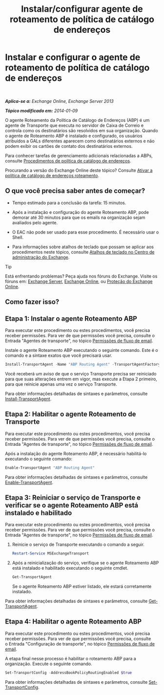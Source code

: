 ﻿---
title: 'Instalar/configurar agente de roteamento de política de catálogo de endereços'
TOCTitle: Instalar e configurar o agente de roteamento de política de catálogo de endereços
ms:assetid: 20e8a43d-4508-4388-a2c9-aa3073593cc2
ms:mtpsurl: https://technet.microsoft.com/pt-br/library/JJ907308(v=EXCHG.150)
ms:contentKeyID: 51407846
ms.date: 05/22/2018
mtps_version: v=EXCHG.150
ms.translationtype: MT
---

# Instalar e configurar o agente de roteamento de política de catálogo de endereços

 

_**Aplica-se a:** Exchange Online, Exchange Server 2013_

_**Tópico modificado em:** 2014-01-09_

O agente Roteamento da Política de Catálogo de Endereços (ABP) é um agente de Transporte que executa no servidor de Caixa de Correio e controla como os destinatários são resolvidos em sua organização. Quando o agente de Roteamento ABP é instalado e configurado, os usuários atribuídos a GALs diferentes aparecem como destinatários externos e não podem exibir os cartões de contato dos destinatários externos.

Para conhecer tarefas de gerenciamento adicionais relacionadas a ABPs, consulte [Procedimentos de política de catálogo de endereços](address-book-policy-procedures-exchange-2013-help.md).

Procurando a versão do Exchange Online deste tópico? Consulte [Ativar a política de catálogo de endereços roteamento](https://technet.microsoft.com/pt-br/library/jj891095\(v=exchg.150\)).

## O que você precisa saber antes de começar?

  - Tempo estimado para a conclusão da tarefa: 15 minutos.

  - Após a instalação e configuração do agente Roteamento ABP, pode demorar até 30 minutos para que os emails na organização sejam avaliados pelo agente.

  - O EAC não pode ser usado para esse procedimento. É necessário usar o Shell.

  - Para informações sobre atalhos de teclado que possam se aplicar aos procedimentos neste tópico, consulte [Atalhos de teclado no Centro de administração do Exchange](keyboard-shortcuts-in-the-exchange-admin-center-exchange-online-protection-help.md).


> [!TIP]
> Está enfrentando problemas? Peça ajuda nos fóruns do Exchange. Visite os fóruns em: <A href="https://go.microsoft.com/fwlink/p/?linkid=60612">Exchange Server</A>, <A href="https://go.microsoft.com/fwlink/p/?linkid=267542">Exchange Online</A>, ou <A href="https://go.microsoft.com/fwlink/p/?linkid=285351">Proteção do Exchange Online</A>.



## Como fazer isso?

## Etapa 1: Instalar o agente Roteamento ABP

Para executar este procedimento ou estes procedimentos, você precisa receber permissões. Para ver de que permissões você precisa, consulte o Entrada "Agentes de transporte", no tópico [Permissões de fluxo de email](mail-flow-permissions-exchange-2013-help.md).

Instale o agente Roteamento ABP executando o seguinte comando. Este é o comando e a sintaxe exatos que você precisará usar.

```powershell
Install-TransportAgent -Name "ABP Routing Agent" -TransportAgentFactory "Microsoft.Exchange.Transport.Agent.AddressBookPolicyRoutingAgent.AddressBookPolicyRoutingAgentFactory" -AssemblyPath $env:ExchangeInstallPath\TransportRoles\agents\AddressBookPolicyRoutingAgent\Microsoft.Exchange.Transport.Agent.AddressBookPolicyRoutingAgent.dll
```

Você receberá um aviso de que o serviço Transporte precisa ser reiniciado para que suas alterações entrem em vigor, mas execute a Etapa 2 primeiro, para que reinicie apenas uma vez o serviço Transporte.

Para obter informações detalhadas de sintaxes e parâmetros, consulte [Install-TransportAgent](https://technet.microsoft.com/pt-br/library/aa997998\(v=exchg.150\)).

## Etapa 2: Habilitar o agente Roteamento de Transporte

Para executar este procedimento ou estes procedimentos, você precisa receber permissões. Para ver de que permissões você precisa, consulte o Entrada "Agentes de transporte", no tópico [Permissões de fluxo de email](mail-flow-permissions-exchange-2013-help.md).

Após a instalação do agente Roteamento ABP, é necessário habilitá-lo executando o seguinte comando:

```powershell
Enable-TransportAgent "ABP Routing Agent"
```

Para obter informações detalhadas de sintaxes e parâmetros, consulte [Enable-TransportAgent](https://technet.microsoft.com/pt-br/library/bb124921\(v=exchg.150\)).

## Etapa 3: Reiniciar o serviço de Transporte e verificar se o agente Roteamento ABP está instalado e habilitado

Para executar este procedimento ou estes procedimentos, você precisa receber permissões. Para ver de que permissões você precisa, consulte o Entrada "Agentes de transporte", no tópico [Permissões de fluxo de email](mail-flow-permissions-exchange-2013-help.md).

1.  Reinicie o serviço de Transporte executando o comando a seguir.
    
    ```powershell
    Restart-Service MSExchangeTransport
    ```

2.  Após a reinicialização do serviço, verifique se o agente Roteamento ABP está instalado e habilitado executando o seguinte cmdlet.
    
    ```powershell
    Get-TransportAgent
    ```
    
    Se o agente Roteamento ABP estiver listado, ele estará corretamente instalado.

Para obter informações detalhadas de sintaxes e parâmetros, consulte [Get-TransportAgent](https://technet.microsoft.com/pt-br/library/bb123536\(v=exchg.150\)).

## Etapa 4: Habilitar o agente Roteamento ABP

Para executar este procedimento ou estes procedimentos, você precisa receber permissões. Para ver de que permissões você precisa, consulte o Entrada "Configuração de transporte", no tópico [Permissões de fluxo de email](mail-flow-permissions-exchange-2013-help.md).

A etapa final nesse processo é habilitar o roteamento ABP para a organização. Execute o seguinte comando.

```powershell
Set-TransportConfig -AddressBookPolicyRoutingEnabled $true
```

Para obter informações detalhadas de sintaxes e parâmetros, consulte [Set-TransportConfig](https://technet.microsoft.com/pt-br/library/bb124151\(v=exchg.150\)).

